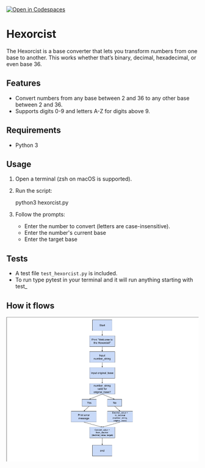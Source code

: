 [![Open in Codespaces](https://classroom.github.com/assets/launch-codespace-2972f46106e565e64193e422d61a12cf1da4916b45550586e14ef0a7c637dd04.svg)](https://classroom.github.com/open-in-codespaces?assignment_repo_id=21297781)

# Hexorcist

The Hexorcist is a base converter that lets you transform numbers from one base to another. This works whether that’s binary, decimal, hexadecimal, or even base 36.

## Features
- Convert numbers from any base between 2 and 36 to any other base between 2 and 36.
- Supports digits 0-9 and letters A-Z for digits above 9.

## Requirements
- Python 3

## Usage
1. Open a terminal (zsh on macOS is supported).
2. Run the script:

    python3 hexorcist.py

3. Follow the prompts:
    - Enter the number to convert (letters are case-insensitive).
    - Enter the number's current base
    - Enter the target base 

## Tests
- A test file `test_hexorcist.py` is included. 
- To run type pytest in your terminal and it will run anything starting with test_

## How it flows
![alt text](image.png)
